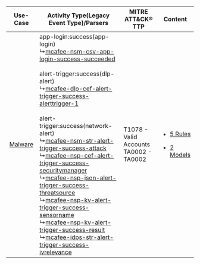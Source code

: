 |    Use-Case    | Activity Type(Legacy Event Type)/Parsers    | MITRE ATT&CK® TTP    | Content    |
|:----:| ---- | ---- | ---- |
| [Malware](../../../UseCases/uc_malware.md) |  app-login:success(app-login)<br> ↳[mcafee-nsm-csv-app-login-success-succeeded](Ps/pC_mcafeensmcsvapploginsuccesssucceeded.md)<br><br> alert-trigger:success(dlp-alert)<br> ↳[mcafee-dlp-cef-alert-trigger-success-alerttrigger-1](Ps/pC_mcafeedlpcefalerttriggersuccessalerttrigger1.md)<br><br> alert-trigger:success(network-alert)<br> ↳[mcafee-nsm-str-alert-trigger-success-attack](Ps/pC_mcafeensmstralerttriggersuccessattack.md)<br> ↳[mcafee-nsp-cef-alert-trigger-success-securitymanager](Ps/pC_mcafeenspcefalerttriggersuccesssecuritymanager.md)<br> ↳[mcafee-nsp-json-alert-trigger-success-threatsource](Ps/pC_mcafeenspjsonalerttriggersuccessthreatsource.md)<br> ↳[mcafee-nsp-kv-alert-trigger-success-sensorname](Ps/pC_mcafeenspkvalerttriggersuccesssensorname.md)<br> ↳[mcafee-nsp-kv-alert-trigger-success-result](Ps/pC_mcafeenspkvalerttriggersuccessresult.md)<br> ↳[mcafee-idps-str-alert-trigger-success-ivrelevance](Ps/pC_mcafeeidpsstralerttriggersuccessivrelevance.md)<br> | T1078 - Valid Accounts<br>TA0002 - TA0002<br> | [<ul><li>5 Rules</li></ul><ul><li>2 Models</li></ul>](RM/r_m_mcafee_mcafee_network_security_platform_Malware.md) |